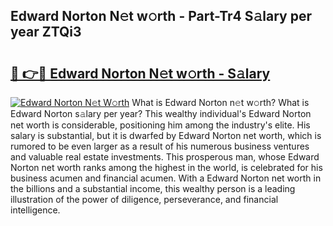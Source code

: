 ## Edward Norton N𝚎t w𝚘rth - Part-Tr4 S𝚊lary per year ZTQi3

# <h2><a href="http://gc2ucv9.nevu.top/?p=Edward+Norton">🔗 👉🔴 Edward Norton N𝚎t w𝚘rth - S𝚊lary</a></h2>

[![Edward Norton N𝚎t W𝚘rth](https://i.imgur.com/Oavwk0R.jpeg)](http://gc2ucv9.nevu.top/?p=Edward+Norton)
What is Edward Norton n𝚎t w𝚘rth? What is Edward Norton s𝚊lary per year?
This wealthy individual's Edward Norton net worth is considerable, positioning him among the industry's elite. His salary is substantial, but it is dwarfed by Edward Norton net worth, which is rumored to be even larger as a result of his numerous business ventures and valuable real estate investments. This prosperous man, whose Edward Norton net worth ranks among the highest in the world, is celebrated for his business acumen and financial acumen. With a Edward Norton net worth in the billions and a substantial income, this wealthy person is a leading illustration of the power of diligence, perseverance, and financial intelligence.
